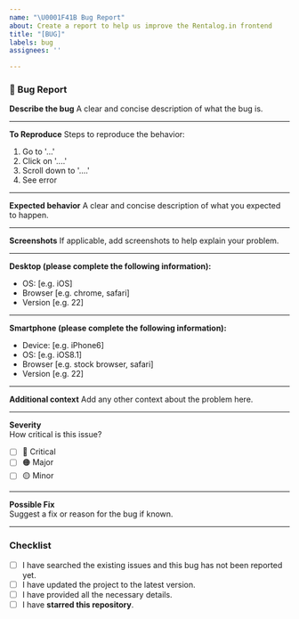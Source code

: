 ```yaml
---
name: "\U0001F41B Bug Report"
about: Create a report to help us improve the Rentalog.in frontend
title: "[BUG]"
labels: bug
assignees: ''

---
```


### 🐛 Bug Report

**Describe the bug**
A clear and concise description of what the bug is.

---

**To Reproduce**
Steps to reproduce the behavior:
1. Go to '...'
2. Click on '....'
3. Scroll down to '....'
4. See error

---

**Expected behavior**
A clear and concise description of what you expected to happen.

---

**Screenshots**
If applicable, add screenshots to help explain your problem.

---

**Desktop (please complete the following information):**
 - OS: [e.g. iOS]
 - Browser [e.g. chrome, safari]
 - Version [e.g. 22]

---

**Smartphone (please complete the following information):**
 - Device: [e.g. iPhone6]
 - OS: [e.g. iOS8.1]
 - Browser [e.g. stock browser, safari]
 - Version [e.g. 22]

---

**Additional context**
Add any other context about the problem here.

---

**Severity**  
How critical is this issue?  
- [ ] 🔴 Critical  
- [ ] 🟠 Major  
- [ ] 🟡 Minor

---

**Possible Fix**  
Suggest a fix or reason for the bug if known.

---

### Checklist  
- [ ] I have searched the existing issues and this bug has not been reported yet.  
- [ ] I have updated the project to the latest version.  
- [ ] I have provided all the necessary details.  
- [ ] I have **starred this repository**.
